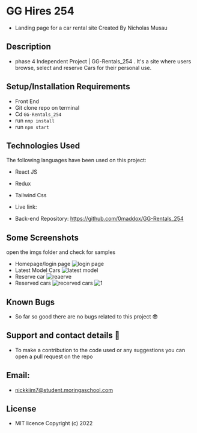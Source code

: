 # GG Hires 254

* Landing page for a car rental site
Created By Nicholas Musau 

## Description
* phase 4 Independent Project | GG-Rentals_254 . It's a site where users browse, select and reserve Cars for their personal use.

## Setup/Installation Requirements

  * Front End
* Git clone repo on terminal
* Cd ```GG-Rentals_254```
* run ```nmp install```
* run ```npm start```


## Technologies Used
The following languages have been used on this project:

* React JS
* Redux
* Tailwind Css


* Live link: 

* Back-end Repository: https://github.com/0maddox/GG-Rentals_254

## Some Screenshots
open the imgs folder and check for samples


* Homepage/login page
![login page]()
* Latest Model Cars
![latest model]()
* Reserve car
![reaerve]()
* Reserved cars
![recerved cars]()
![1]()

## Known Bugs
* So far so good there are no bugs related to this project 😎

## Support and contact details 🙂
* To make a contribution to the code used or any suggestions you can open a pull request on the repo

## Email:
* nickkiim7@student.moringaschool.com

## License
* MIT licence Copyright (c) 2022 